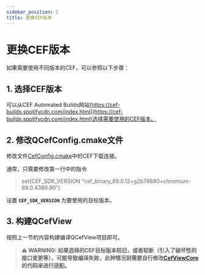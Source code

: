 ```yaml
---
sidebar_position: 2
title: 更换CEF版本
---
```


# 更换CEF版本

如果需要使用不同版本的CEF，可以参照以下步骤：

## 1. 选择CEF版本

可以从CEF Automated Builds网站[https://cef-builds.spotifycdn.com/index.html](https://cef-builds.spotifycdn.com/index.html)选择需要使用的CEF版本。

## 2. 修改QCefConfig.cmake文件

修改文件[CefConfig.cmake](https://github.com/CefView/CefViewCore/blob/3ba46626d9739bd6266356828400ca1de41c1f20/CefConfig.cmake)中的CEF下载连接。

通常，只需要修改第一行中的指令
> set(CEF_SDK_VERSION "cef_binary_89.0.12+g2b76680+chromium-89.0.4389.90")

设置 **`CEF_SDK_VERSION`** 为要使用的目标版本。

## 3. 构建QCefView

按照上一节的内容构建编译QCefView项目即可。

> **⚠ WARNING: 如果选择的CEF目标版本较旧，或者较新（引入了破坏性的接口变更等），可能导致编译失败，此种情况则需要自行修改[CefViewCore](https://github.com/CefView/CefViewCore)的代码来进行适配。**
